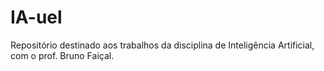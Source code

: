 # IA-uel

Repositório destinado aos trabalhos da disciplina de Inteligência Artificial, com o prof. Bruno Faiçal.
